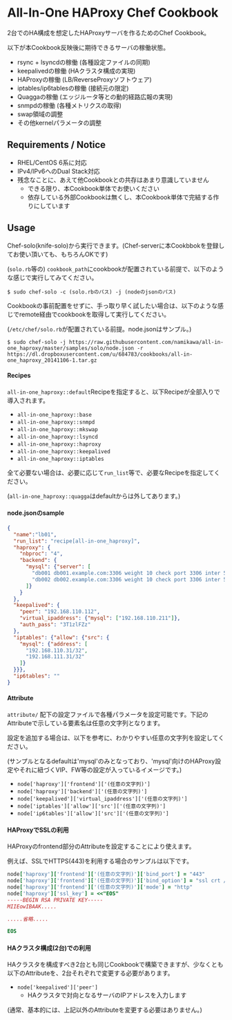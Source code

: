 All-In-One HAProxy Chef Cookbook
================================

2台でのHA構成を想定したHAProxyサーバを作るためのChef Cookbook。

以下が本Cookbook反映後に期待できるサーバの稼働状態。

- rsync + lsyncdの稼働 (各種設定ファイルの同期)
- keepalivedの稼働 (HAクラスタ構成の実現)
- HAProxyの稼働 (LB/ReverseProxyソフトウェア)
- iptables/ip6tablesの稼働 (接続元の限定)
- Quaggaの稼働 (エッジルータ等との動的経路広報の実現)
- snmpdの稼働 (各種メトリクスの取得)
- swap領域の調整
- その他kernelパラメータの調整

Requirements / Notice
---------------------

- RHEL/CentOS 6系に対応
- IPv4/IPv6へのDual Stack対応
- 残念なことに、あえて他Cookbookとの共存はあまり意識していません
    - できる限り、本Cookbook単体でお使いください
    - 依存している外部Cookbookは無くし、本Cookbook単体で完結する作りにしています

Usage
-----

Chef-solo(knife-solo)から実行できます。(Chef-serverに本Cookbbokを登録してお使い頂いても、もちろんOKです)

(`solo.rb`等の) `cookbook_path`にcookbookが配置されている前提で、以下のような感じで実行してみてください。

    $ sudo chef-solo -c (solo.rbのパス) -j (nodeのjsonのパス)

Cookbookの事前配置をせずに、手っ取り早く試したい場合は、以下のような感じでremote経由でcookbookを取得して実行してください。

(`/etc/chef/solo.rb`が配置されている前提。node.jsonはサンプル。)

    $ sudo chef-solo -j https://raw.githubusercontent.com/namikawa/all-in-one_haproxy/master/samples/solo/node.json -r https://dl.dropboxusercontent.com/u/684783/cookbooks/all-in-one_haproxy_20141106-1.tar.gz

#### Recipes

`all-in-one_haproxy::default`Recipeを指定すると、以下Recipeが全部入りで導入されます。

- `all-in-one_haproxy::base`
- `all-in-one_haproxy::snmpd`
- `all-in-one_haproxy::mkswap`
- `all-in-one_haproxy::lsyncd`
- `all-in-one_haproxy::haproxy`
- `all-in-one_haproxy::keepalived`
- `all-in-one_haproxy::iptables`

全て必要ない場合は、必要に応じて`run_list`等で、必要なRecipeを指定してください。

(`all-in-one_haproxy::quagga`はdefaultからは外してあります。)

#### node.jsonのsample

```json
{
  "name":"lb01",
  "run_list": "recipe[all-in-one_haproxy]",
  "haproxy": {
    "nbproc": "4",
    "backend": {
      "mysql": {"server": [
        "db001 db001.example.com:3306 weight 10 check port 3306 inter 5000 fall 3",
        "db002 db002.example.com:3306 weight 10 check port 3306 inter 5000 fall 3"
      ]}
    }
  },
  "keepalived": {
    "peer": "192.168.110.112",
    "virtual_ipaddress": {"mysql": ["192.168.110.211"]},
    "auth_pass": "3T1zlFZz"
  },
  "iptables": {"allow": {"src": {
    "mysql": {"address": [
      "192.168.110.31/32",
      "192.168.111.31/32"
    ]}
  }}},
  "ip6tables": ""
}
```

#### Attribute

`attribute/` 配下の設定ファイルで各種パラメータを設定可能です。下記のAttributeで示している要素名は任意の文字列となります。

設定を追加する場合は、以下を参考に、わかりやすい任意の文字列を設定してください。

(サンプルとなるdefaultは'mysql'のみとなっており、'mysql'向けのHAProxy設定やそれに紐づくVIP、FW等の設定が入っているイメージです。)

- `node['haproxy']['frontend']['(任意の文字列)']`
- `node['haproxy']['backend']['(任意の文字列)']`
- `node['keepalived']['virtual_ipaddress']['(任意の文字列)']`
- `node['iptables']['allow']['src']['(任意の文字列)']`
- `node['ip6tables']['allow']['src']['(任意の文字列)']`


#### HAProxyでSSLの利用

HAProxyのfrontend部分のAttributeを設定することにより使えます。

例えば、SSLでHTTPS(443)を利用する場合のサンプルは以下です。

```ruby
node['haproxy']['frontend']['(任意の文字列)']['bind_port'] = "443"
node['haproxy']['frontend']['(任意の文字列)']['bind_option'] = "ssl crt /etc/haproxy/server.pem"
node['haproxy']['frontend']['(任意の文字列)']['mode'] = "http"
node['haproxy']['ssl_key'] = <<"EOS"
-----BEGIN RSA PRIVATE KEY-----
MIIEowIBAAK.....

.....省略.....

EOS
```

#### HAクラスタ構成(2台)での利用

HAクラスタを構成すべき2台とも同じCookbookで構築できますが、少なくとも以下のAttributeを、2台それぞれで変更する必要があります。

- `node['keepalived']['peer']`
     - HAクラスタで対向となるサーバのIPアドレスを入力します

(通常、基本的には、上記以外のAttributeを変更する必要はありません。)

